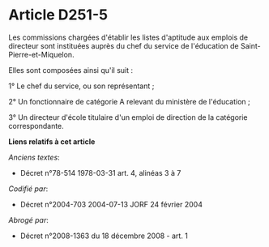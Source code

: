 # Article D251-5

Les commissions chargées d'établir les listes d'aptitude aux emplois de directeur sont instituées auprès du chef du service
de l'éducation de Saint-Pierre-et-Miquelon.

Elles sont composées ainsi qu'il suit :

1° Le chef du service, ou son représentant ;

2° Un fonctionnaire de catégorie A relevant du ministère de l'éducation ;

3° Un directeur d'école titulaire d'un emploi de direction de la catégorie correspondante.

**Liens relatifs à cet article**

_Anciens textes_:

  - Décret n°78-514 1978-03-31 art. 4, alinéas 3 à 7

_Codifié par_:

  - Décret n°2004-703 2004-07-13 JORF 24 février 2004

_Abrogé par_:

  - Décret n°2008-1363 du 18 décembre 2008 - art. 1
